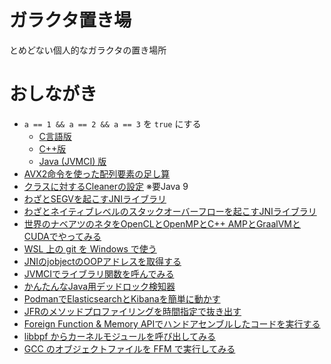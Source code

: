 # ガラクタ置き場

とめどない個人的なガラクタの置き場所

# おしながき

* `a == 1 && a == 2 && a == 3` を `true` にする
    * [C言語版](a123/c/)
    * [C++版](a123/cpp/)
    * [Java (JVMCI) 版](a123/java/)
* [AVX2命令を使った配列要素の足し算](simd-sum.c)
* [クラスに対するCleanerの設定](class_unload/) ※要Java 9
* [わざとSEGVを起こすJNIライブラリ](NativeSEGV/)
* [わざとネイティブレベルのスタックオーバーフローを起こすJNIライブラリ](NativeStackOverflow/)
* [世界のナベアツのネタをOpenCLとOpenMPとC++ AMPとGraalVMとCUDAでやってみる](nabeatsu)
* [WSL 上の git を Windows で使う](wslgit)
* [JNIのjobjectのOOPアドレスを取得する](oop)
* [JVMCIでライブラリ関数を呼んでみる](jvmci-jmp)
* [かんたんなJava用デッドロック検知器](java-deadlock-detector)
* [PodmanでElasticsearchとKibanaを簡単に動かす](ek-deployment)
* [JFRのメソッドプロファイリングを時間指定で抜き出す](trjfr)
* [Foreign Function & Memory APIでハンドアセンブルしたコードを実行する](ffm-cpumodel)
* [libbpf からカーネルモジュールを呼び出してみる](libbpf-tty-snooper)
* [GCC のオブジェクトファイルを FFM で実行してみる](ffm-objfile-runner)
